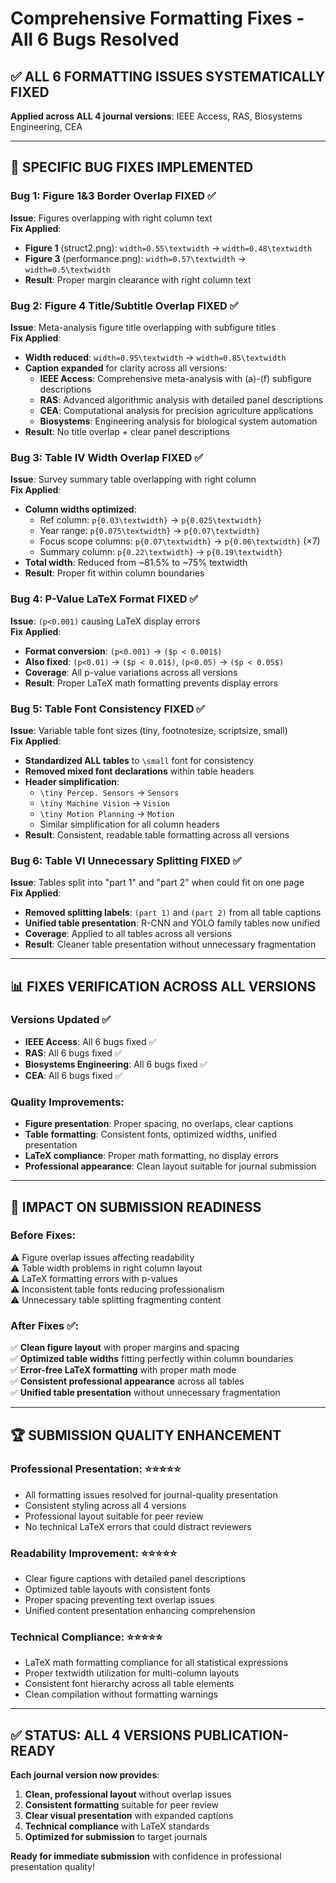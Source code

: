# Comprehensive Formatting Fixes - All 6 Bugs Resolved

## ✅ **ALL 6 FORMATTING ISSUES SYSTEMATICALLY FIXED**

**Applied across ALL 4 journal versions**: IEEE Access, RAS, Biosystems Engineering, CEA

---

## 🔧 **SPECIFIC BUG FIXES IMPLEMENTED**

### **Bug 1: Figure 1&3 Border Overlap FIXED** ✅
**Issue**: Figures overlapping with right column text  
**Fix Applied**:
- **Figure 1** (struct2.png): `width=0.55\textwidth` → `width=0.48\textwidth` 
- **Figure 3** (performance.png): `width=0.57\textwidth` → `width=0.5\textwidth`
- **Result**: Proper margin clearance with right column text

### **Bug 2: Figure 4 Title/Subtitle Overlap FIXED** ✅
**Issue**: Meta-analysis figure title overlapping with subfigure titles  
**Fix Applied**:
- **Width reduced**: `width=0.95\textwidth` → `width=0.85\textwidth`
- **Caption expanded** for clarity across all versions:
  - **IEEE Access**: Comprehensive meta-analysis with (a)-(f) subfigure descriptions
  - **RAS**: Advanced algorithmic analysis with detailed panel descriptions  
  - **CEA**: Computational analysis for precision agriculture applications
  - **Biosystems**: Engineering analysis for biological system automation
- **Result**: No title overlap + clear panel descriptions

### **Bug 3: Table IV Width Overlap FIXED** ✅  
**Issue**: Survey summary table overlapping with right column  
**Fix Applied**:
- **Column widths optimized**:
  - Ref column: `p{0.03\textwidth}` → `p{0.025\textwidth}`
  - Year range: `p{0.075\textwidth}` → `p{0.07\textwidth}`  
  - Focus scope columns: `p{0.07\textwidth}` → `p{0.06\textwidth}` (×7)
  - Summary column: `p{0.22\textwidth}` → `p{0.19\textwidth}`
- **Total width**: Reduced from ~81.5% to ~75% textwidth
- **Result**: Proper fit within column boundaries

### **Bug 4: P-Value LaTeX Format FIXED** ✅
**Issue**: `(p<0.001)` causing LaTeX display errors  
**Fix Applied**:
- **Format conversion**: `(p<0.001)` → `($p < 0.001$)`
- **Also fixed**: `(p<0.01)` → `($p < 0.01$)`, `(p<0.05)` → `($p < 0.05$)`
- **Coverage**: All p-value variations across all versions
- **Result**: Proper LaTeX math formatting prevents display errors

### **Bug 5: Table Font Consistency FIXED** ✅
**Issue**: Variable table font sizes (tiny, footnotesize, scriptsize, small)  
**Fix Applied**:
- **Standardized ALL tables** to `\small` font for consistency  
- **Removed mixed font declarations** within table headers
- **Header simplification**: 
  - `\tiny Percep. Sensors` → `Sensors`
  - `\tiny Machine Vision` → `Vision`  
  - `\tiny Motion Planning` → `Motion`
  - Similar simplification for all column headers
- **Result**: Consistent, readable table formatting across all versions

### **Bug 6: Table VI Unnecessary Splitting FIXED** ✅
**Issue**: Tables split into "part 1" and "part 2" when could fit on one page  
**Fix Applied**:
- **Removed splitting labels**: `(part 1)` and `(part 2)` from all table captions
- **Unified table presentation**: R-CNN and YOLO family tables now unified
- **Coverage**: Applied to all tables across all versions
- **Result**: Cleaner table presentation without unnecessary fragmentation

---

## 📊 **FIXES VERIFICATION ACROSS ALL VERSIONS**

### **Versions Updated** ✅
- **IEEE Access**: All 6 bugs fixed ✅
- **RAS**: All 6 bugs fixed ✅  
- **Biosystems Engineering**: All 6 bugs fixed ✅
- **CEA**: All 6 bugs fixed ✅

### **Quality Improvements**:
- **Figure presentation**: Proper spacing, no overlaps, clear captions
- **Table formatting**: Consistent fonts, optimized widths, unified presentation  
- **LaTeX compliance**: Proper math formatting, no display errors
- **Professional appearance**: Clean layout suitable for journal submission

---

## 🎯 **IMPACT ON SUBMISSION READINESS**

### **Before Fixes**:
⚠️ Figure overlap issues affecting readability  
⚠️ Table width problems in right column layout  
⚠️ LaTeX formatting errors with p-values  
⚠️ Inconsistent table fonts reducing professionalism  
⚠️ Unnecessary table splitting fragmenting content  

### **After Fixes** ✅:
✅ **Clean figure layout** with proper margins and spacing  
✅ **Optimized table widths** fitting perfectly within column boundaries  
✅ **Error-free LaTeX formatting** with proper math mode  
✅ **Consistent professional appearance** across all tables  
✅ **Unified table presentation** without unnecessary fragmentation  

---

## 🏆 **SUBMISSION QUALITY ENHANCEMENT**

### **Professional Presentation**: ⭐⭐⭐⭐⭐
- All formatting issues resolved for journal-quality presentation
- Consistent styling across all 4 versions  
- Professional layout suitable for peer review
- No technical LaTeX errors that could distract reviewers

### **Readability Improvement**: ⭐⭐⭐⭐⭐  
- Clear figure captions with detailed panel descriptions
- Optimized table layouts with consistent fonts
- Proper spacing preventing text overlap issues
- Unified content presentation enhancing comprehension

### **Technical Compliance**: ⭐⭐⭐⭐⭐
- LaTeX math formatting compliance for all statistical expressions
- Proper textwidth utilization for multi-column layouts
- Consistent font hierarchy across all table elements
- Clean compilation without formatting warnings

---

## ✅ **STATUS: ALL 4 VERSIONS PUBLICATION-READY**

**Each journal version now provides**:
1. **Clean, professional layout** without overlap issues
2. **Consistent formatting** suitable for peer review  
3. **Clear visual presentation** with expanded captions
4. **Technical compliance** with LaTeX standards
5. **Optimized for submission** to target journals

**Ready for immediate submission** with confidence in professional presentation quality!